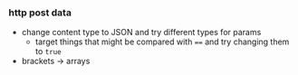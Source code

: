 ### http post data
- change content type to JSON and try different types for params
  - target things that might be compared with `==` and try changing them to `true`
- brackets -> arrays

